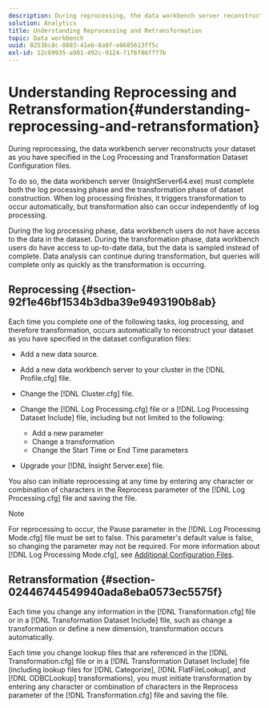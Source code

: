 ```yaml
---
description: During reprocessing, the data workbench server reconstructs your dataset as you have specified in the Log Processing and Transformation Dataset Configuration files.
solution: Analytics
title: Understanding Reprocessing and Retransformation
topic: Data workbench
uuid: 0253bc8c-8883-41eb-8a9f-e0685613ff5c
exl-id: 12c69935-a981-492c-9124-71f6f06ff77b
---
```

# Understanding Reprocessing and Retransformation{#understanding-reprocessing-and-retransformation}

During reprocessing, the data workbench server reconstructs your dataset as you have specified in the Log Processing and Transformation Dataset Configuration files.

 To do so, the data workbench server (InsightServer64.exe) must complete both the log processing phase and the transformation phase of dataset construction. When log processing finishes, it triggers transformation to occur automatically, but transformation also can occur independently of log processing.

During the log processing phase, data workbench users do not have access to the data in the dataset. During the transformation phase, data workbench users do have access to up-to-date data, but the data is sampled instead of complete. Data analysis can continue during transformation, but queries will complete only as quickly as the transformation is occurring.

## Reprocessing {#section-92f1e46bf1534b3dba39e9493190b8ab}

Each time you complete one of the following tasks, log processing, and therefore transformation, occurs automatically to reconstruct your dataset as you have specified in the dataset configuration files:

* Add a new data source. 
* Add a new data workbench server to your cluster in the [!DNL Profile.cfg] file. 
* Change the [!DNL Cluster.cfg] file. 
* Change the [!DNL Log Processing.cfg] file or a [!DNL Log Processing Dataset Include] file, including but not limited to the following:

  * Add a new parameter 
  * Change a transformation 
  * Change the Start Time or End Time parameters

* Upgrade your [!DNL Insight Server.exe] file.

You also can initiate reprocessing at any time by entering any character or combination of characters in the Reprocess parameter of the [!DNL Log Processing.cfg] file and saving the file.

>[!NOTE]
>
>For reprocessing to occur, the Pause parameter in the [!DNL Log Processing Mode.cfg] file must be set to false. This parameter's default value is false, so changing the parameter may not be required. For more information about [!DNL Log Processing Mode.cfg], see [Additional Configuration Files](/help/home/c-dataset-const-proc/c-add-config-files/c-add-config-files.md). 

## Retransformation {#section-02446744549940ada8eba0573ec5575f}

Each time you change any information in the [!DNL Transformation.cfg] file or in a [!DNL Transformation Dataset Include] file, such as change a transformation or define a new dimension, transformation occurs automatically.

Each time you change lookup files that are referenced in the [!DNL Transformation.cfg] file or in a [!DNL Transformation Dataset Include] file (including lookup files for [!DNL Categorize], [!DNL FlatFileLookup], and [!DNL ODBCLookup] transformations), you must initiate transformation by entering any character or combination of characters in the Reprocess parameter of the [!DNL Transformation.cfg] file and saving the file.
